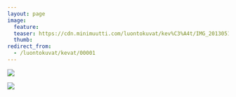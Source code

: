 ```yaml
---
layout: page
image:
  feature:
  teaser: https://cdn.minimuutti.com/luontokuvat/kev%C3%A4t/IMG_20130511_074818-245px.jpg
  thumb:
redirect_from:
  - /luontokuvat/kevat/00001
---
```


![](https://cdn.minimuutti.com/luontokuvat/kev%C3%A4t/IMG_20130511_074811-800px.jpg)

![](https://cdn.minimuutti.com/luontokuvat/kev%C3%A4t/IMG_20130511_074818-800px.jpg)

